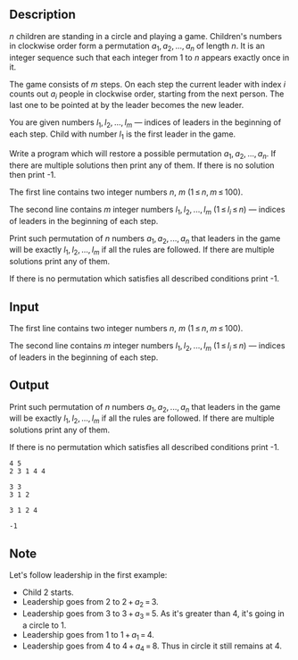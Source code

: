 ## Description

<div><p><span class="tex-span"><i>n</i></span> children are standing in a circle and playing a game. Children's numbers in clockwise order form a permutation <span class="tex-span"><i>a</i><sub class="lower-index">1</sub>, <i>a</i><sub class="lower-index">2</sub>, ..., <i>a</i><sub class="lower-index"><i>n</i></sub></span> of length <span class="tex-span"><i>n</i></span>. It is an integer sequence such that each integer from <span class="tex-span">1</span> to <span class="tex-span"><i>n</i></span> appears exactly once in it.</p><p>The game consists of <span class="tex-span"><i>m</i></span> steps. On each step the current leader with index <span class="tex-span"><i>i</i></span> counts out <span class="tex-span"><i>a</i><sub class="lower-index"><i>i</i></sub></span> people in clockwise order, starting from the next person. The last one to be pointed at by the leader becomes the new leader.</p><p>You are given numbers <span class="tex-span"><i>l</i><sub class="lower-index">1</sub>, <i>l</i><sub class="lower-index">2</sub>, ..., <i>l</i><sub class="lower-index"><i>m</i></sub></span> — indices of leaders in the beginning of each step. Child with number <span class="tex-span"><i>l</i><sub class="lower-index">1</sub></span> is the first leader in the game. </p><p>Write a program which will restore a possible permutation <span class="tex-span"><i>a</i><sub class="lower-index">1</sub>, <i>a</i><sub class="lower-index">2</sub>, ..., <i>a</i><sub class="lower-index"><i>n</i></sub></span>. If there are multiple solutions then print any of them. If there is no solution then print <span class="tex-font-style-tt">-1</span>.</p></div><div class="input-specification"><p>The first line contains two integer numbers <span class="tex-span"><i>n</i></span>, <span class="tex-span"><i>m</i></span> (<span class="tex-span">1 ≤ <i>n</i>, <i>m</i> ≤ 100</span>).</p><p>The second line contains <span class="tex-span"><i>m</i></span> integer numbers <span class="tex-span"><i>l</i><sub class="lower-index">1</sub>, <i>l</i><sub class="lower-index">2</sub>, ..., <i>l</i><sub class="lower-index"><i>m</i></sub></span> (<span class="tex-span">1 ≤ <i>l</i><sub class="lower-index"><i>i</i></sub> ≤ <i>n</i></span>) — indices of leaders in the beginning of each step.</p></div><div class="output-specification"><p>Print such permutation of <span class="tex-span"><i>n</i></span> numbers <span class="tex-span"><i>a</i><sub class="lower-index">1</sub>, <i>a</i><sub class="lower-index">2</sub>, ..., <i>a</i><sub class="lower-index"><i>n</i></sub></span> that leaders in the game will be exactly <span class="tex-span"><i>l</i><sub class="lower-index">1</sub>, <i>l</i><sub class="lower-index">2</sub>, ..., <i>l</i><sub class="lower-index"><i>m</i></sub></span> if all the rules are followed. If there are multiple solutions print any of them. </p><p>If there is no permutation which satisfies all described conditions print <span class="tex-font-style-tt">-1</span>.</p></div>

## Input

<p>The first line contains two integer numbers <span class="tex-span"><i>n</i></span>, <span class="tex-span"><i>m</i></span> (<span class="tex-span">1 ≤ <i>n</i>, <i>m</i> ≤ 100</span>).</p><p>The second line contains <span class="tex-span"><i>m</i></span> integer numbers <span class="tex-span"><i>l</i><sub class="lower-index">1</sub>, <i>l</i><sub class="lower-index">2</sub>, ..., <i>l</i><sub class="lower-index"><i>m</i></sub></span> (<span class="tex-span">1 ≤ <i>l</i><sub class="lower-index"><i>i</i></sub> ≤ <i>n</i></span>) — indices of leaders in the beginning of each step.</p>

## Output

<p>Print such permutation of <span class="tex-span"><i>n</i></span> numbers <span class="tex-span"><i>a</i><sub class="lower-index">1</sub>, <i>a</i><sub class="lower-index">2</sub>, ..., <i>a</i><sub class="lower-index"><i>n</i></sub></span> that leaders in the game will be exactly <span class="tex-span"><i>l</i><sub class="lower-index">1</sub>, <i>l</i><sub class="lower-index">2</sub>, ..., <i>l</i><sub class="lower-index"><i>m</i></sub></span> if all the rules are followed. If there are multiple solutions print any of them. </p><p>If there is no permutation which satisfies all described conditions print <span class="tex-font-style-tt">-1</span>.</p>





```input1
4 5
2 3 1 4 4

```




```input2
3 3
3 1 2

```




```output1
3 1 2 4 

```




```output2
-1

```



## Note

<p>Let's follow leadership in the first example: </p><ul> <li> Child <span class="tex-span">2</span> starts. </li><li> Leadership goes from <span class="tex-span">2</span> to <span class="tex-span">2 + <i>a</i><sub class="lower-index">2</sub> = 3</span>. </li><li> Leadership goes from <span class="tex-span">3</span> to <span class="tex-span">3 + <i>a</i><sub class="lower-index">3</sub> = 5</span>. As it's greater than <span class="tex-span">4</span>, it's going in a circle to <span class="tex-span">1</span>. </li><li> Leadership goes from <span class="tex-span">1</span> to <span class="tex-span">1 + <i>a</i><sub class="lower-index">1</sub> = 4</span>. </li><li> Leadership goes from <span class="tex-span">4</span> to <span class="tex-span">4 + <i>a</i><sub class="lower-index">4</sub> = 8</span>. Thus in circle it still remains at <span class="tex-span">4</span>. </li></ul>
